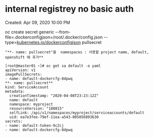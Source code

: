 # internal registrey no basic auth

Created: Apr 09, 2020 10:00 PM

oc create secret generic --from-file=.dockerconfigjson=/root/.docker/config.json --type=[kubernetes.io/dockerconfigjson](http://kubernetes.io/dockerconfigjson) pullsecret

    
    "**- name: pullsecret"을  namespaces : 사용할 project name, default, openshift 에 추가** 
    
    [root@master01 ~]# oc get sa default -o yaml
    apiVersion: v1
    imagePullSecrets:
    - name: default-dockercfg-8dpwq
    **- name: pullsecret**
    kind: ServiceAccount
    metadata:
      creationTimestamp: "2020-04-08T23:23:12Z"
      name: default
      namespace: myproject
      resourceVersion: "108015"
      selfLink: /api/v1/namespaces/myproject/serviceaccounts/default
      uid: ea7e3fee-79ef-11ea-a543-005056893630
    secrets:
    - name: default-token-9c2cj
    - name: default-dockercfg-8dpwq